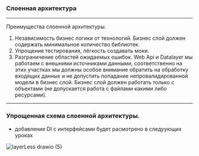 ### Слоенная архитектура
------

Преимущества слоенной архитектуры. 
  1.  Независимость бизнес логики от технологий. Бизнес слой должен содержать минимальное количество библиотек.
  2. Упрощение тестирования, лёгкость создавать моки. 
  3. Разграничение областей ожидаемых ошибок. Web Api и Datalayer мы работаем с внешними источниками данными, соответственно на этих участках мы должны особое внимание обратить на обработку входящих данных и не допустить попадание непровалидированной модели в бизнес слой. Бизнес слой должен работать только с объектами (не допускается работа с файлами какими либо ресурсами).

------
### Упрощенная схема слоенной архитектуры.
* добавление DI c интерфейсами будет расмотрено в следуующих уроках

![layerLess drawio (5)](https://user-images.githubusercontent.com/55326490/180642644-e586ffb8-2ba1-4230-9a58-ecfb35d19e6f.png)
